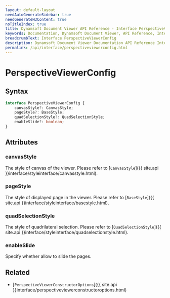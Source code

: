 ```yaml
---
layout: default-layout
needAutoGenerateSidebar: true
needGenerateH3Content: true
noTitleIndex: true
title: Dynamsoft Document Viewer API Reference - Interface PerspectiveViewerConfig
keywords: Documentation, Dynamsoft Document Viewer, API Reference, Interface PerspectiveViewerConfig
breadcrumbText: Interface PerspectiveViewerConfig
description: Dynamsoft Document Viewer Documentation API Reference Interface PerspectiveViewerConfig Page
permalink: /api/interface/perspectiveviewerconfig.html
---
```


# PerspectiveViewerConfig

## Syntax

```typescript
interface PerspectiveViewerConfig {
	canvasStyle?: CanvasStyle;
	pageStyle?: BaseStyle;
	quadSelectionStyle?: QuadSelectionStyle;    
	enableSlide?: boolean; 
}
```

## Attributes

### canvasStyle

The style of canvas of the viewer. Please refer to [`CanvasStyle`]({{ site.api }}interface/styleinterface/canvasstyle.html).

### pageStyle

The style of displayed page in the viewer. Please refer to [`BaseStyle`]({{ site.api }}interface/styleinterface/basestyle.html).

### quadSelectionStyle

The style of quadrilateral selection. Please refer to [`QuadSelectionStyle`]({{ site.api }}interface/styleinterface/quadselectionstyle.html).

### enableSlide

Specify whether allow to slide the pages.


## Related

- [`PerspectiveViewerConstructorOptions`]({{ site.api }}interface/perspectiveviewerconstructoroptions.html)